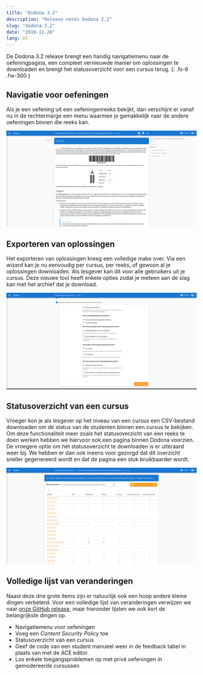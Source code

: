 ```yaml
---
title: "Dodona 3.2"
description: "Release notes Dodona 3.2"
slug: "dodona-3.2"
date: "2019-11-28"
lang: nl
---
```


De Dodona 3.2 release brengt een handig navigatiemenu naar de oefeningpagina, een compleet vernieuwde manier om oplossingen te downloaden en brengt het statusoverzicht voor een cursus terug.
{: .fs-6 .fw-300 }

## Navigatie voor oefeningen

Als je een oefening uit een oefeningenreeks bekijkt, dan verschijnt er vanaf nu in de rechtermarge een menu waarmee je gemakkelijk naar de andere oefeningen binnen die reeks kan.

![Navigatie voor oefeningen](/assets/img/news/dodona-3.2/exercise-navigation-nl.png)


## Exporteren van oplossingen

Het exporteren van oplossingen kreeg een volledige make over. Via een wizard kan je nu eenvoudig per cursus, per reeks, of gewoon al je oplossingen downloaden. Als lesgever kan dit voor alle gebruikers uit je cursus. Deze nieuwe tool heeft enkele opties zodat je meteen aan de slag kan met het archief dat je download.

![Opties voor het exporteren van oplossingen](/assets/img/news/dodona-3.2/export-nl.png)

## Statusoverzicht van een cursus

Vroeger kon je als lesgever op het niveau van een cursus een CSV-bestand downloaden om de status van de studenten binnen een cursus te bekijken. Om deze functionaliteit meer zoals het statusoverzicht van een reeks te doen werken hebben we hiervoor ook een pagina binnen Dodona voorzien. De vroegere optie om het statusoverzicht te downloaden is er uiteraard weer bij. We hebben er dan ook ineens voor gezorgd dat dit overzicht sneller gegenereerd wordt en dat de pagina een stuk bruikbaarder wordt.

![Nieuwe statusoverzicht pagina](/assets/img/news/dodona-3.2/scoresheet-nl.png)

## Volledige lijst van veranderingen

Naast deze drie grote items zijn er natuurlijk ook een hoop andere kleine dingen verbeterd. Voor een volledige lijst van veranderingen verwijzen we naar [onze GitHub release](https://github.com/dodona-edu/dodona/releases/tag/3.2), maar hieronder lijsten we ook kort de belangrijkste dingen op.

 * Navigatiemenu voor oefeningen
 * Voeg een _Content Security Policy_ toe
 * Statusoverzicht van een cursus
 * Geef de code van een student manueel weer in de feedback tabel in plaats van met de ACE editor.
 * Los enkele toegangsproblemen op met privé oefeningen in gemodereerde cursussen
